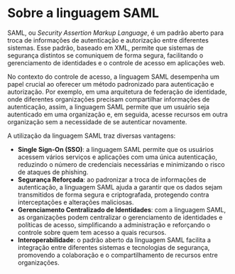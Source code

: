# Sobre a linguagem SAML

SAML, ou *Security Assertion Markup Language*, é um padrão aberto para troca de informações de autenticação e autorização entre diferentes sistemas. Esse padrão, baseado em XML, permite que sistemas de segurança distintos se comuniquem de forma segura, facilitando o gerenciamento de identidades e o controle de acesso em aplicações web.

No contexto do controle de acesso, a linguagem SAML desempenha um papel crucial ao oferecer um método padronizado para autenticação e autorização. Por exemplo, em uma arquitetura de federação de identidade, onde diferentes organizações precisam compartilhar informações de autenticação, assim, a linguagem SAML permite que um usuário seja autenticado em uma organização e, em seguida, acesse recursos em outra organização sem a necessidade de se autenticar novamente.

A utilização da linguagem SAML traz diversas vantagens:

* **Single Sign-On (SSO)**: a linguagem SAML permite que os usuários acessem vários serviços e aplicações com uma única autenticação, reduzindo o número de credenciais necessárias e minimizando o risco de ataques de phishing.
* **Segurança Reforçada**: ao padronizar a troca de informações de autenticação, a linguagem SAML ajuda a garantir que os dados sejam transmitidos de forma segura e criptografada, protegendo contra interceptações e alterações maliciosas.
* **Gerenciamento Centralizado de Identidades**: com a linguagem SAML, as organizações podem centralizar o gerenciamento de identidades e políticas de acesso, simplificando a administração e reforçando o controle sobre quem tem acesso a quais recursos.
* **Interoperabilidade**: o padrão aberto da linguagem SAML facilita a integração entre diferentes sistemas e tecnologias de segurança, promovendo a colaboração e o compartilhamento de recursos entre organizações.
